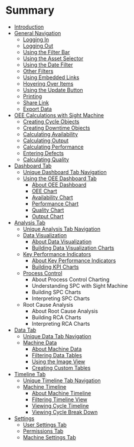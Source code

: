 # Summary

* [Introduction](README.md)
* [General Navigation](generalNavigation/GeneralNavigation.md)
   * [Logging In](generalNavigation/LoggingIn.md)
   * [Logging Out](generalNavigation/LoggingOut.md)
   * [Using the Filter Bar](generalNavigation/UsingTheFilterBar.md)
   * [Using the Asset Selector](generalNavigation/AssetPicker.md)
   * [Using the Date Filter](generalNavigation/UsingDateFilter.md)
   * [Other Filters](generalNavigation/OtherFilters.md)
   * [Using Embedded Links](generalNavigation/usingEmbeddedLinks.md)
   * [Hovering Over Items](generalNavigation/Hovering.md)
   * [Using the Update Button](generalNavigation/UpdateButton.md)
   * [Printing](generalNavigation/PrintButton.md)
   * [Share Link](generalNavigation/ShareLink.md)
   * [Export Data](generalNavigation/ExportData.md)
* [OEE Calculations with Sight Machine](oeeCalculations/readme.md)
   * [Creating Cycle Objects](oeeCalculations/creatingCycleObjects.md)
   * [Creating Downtime Objects](oeeCalculations/creatingDowntimeObjects.md)
   * [Calculating Availability](oeeCalculations/calculatingAvailability.md)
   * [Calculating Output](oeeCalculations/calculatingOutput.md)
   * [Calculating Performance](oeeCalculations/calculatingPerformance.md)
   * [Entering Defects](oeeCalculations/enteringDefects.md)
   * [Calculating Quality](oeeCalculations/calculatingQuality.md)
* [Dashboard Tab](dashboardTab/readme.md)
   * [Unique Dashboard Tab Navigation](dashboardTab/uniqueDashboardTabNav.md)
   * [Using the OEE Dashboard Tab](dashboardTab/usingTheOeeDashboard.md)
       * [About OEE Dashboard](dashboardTab/aboutOeeDashboard.md)
       * [OEE Chart](dashboardTab/oeeChart.md)
       * [Availability Chart](dashboardTab/availabilityChart.md)
       * [Performance Chart](dashboardTab/performanceChart.md)
       * [Quality Chart](dashboardTab/qualityChart.md)
       * [Output Chart](dashboardTab/outputChart.md)
* [Analysis Tab](analysisTab/readme.md)
   * [Unique Analysis Tab Navigation](analysisTab/uniqueAnalysisTabNav.md)
   * [Data Visualization](analysisTab/dataVisualization.md)
       * [About Data Visualization](analysisTab/aboutDataVisualization.md)
       * [Building Data Visualization Charts](analysisTab/buildingDataVisCharts.md)
   * [Key Performance Indicators](analysisTab/kpi.md)
       * [About Key Performance Indicators](analysisTab/aboutKpi.md)
       * [Building KPI Charts](analysisTab/buildingKpiCharts.md)
   * [Process Control](analysisTab/process_control.md)
       * About Process Control Charting
       * Understanding SPC with Sight Machine
       * Building SPC Charts
       * Interpreting SPC Charts
   * Root Cause Analysis
       * About Root Cause Analysis
       * Building RCA Charts
       * Interpreting RCA Charts
* [Data Tab](dataTab/readme.md)
   * [Unique Data Tab Navigation](dataTab/uniqueDataTabNav.md)
   * [Machine Data](dataTab/machineData.md)
       * [About Machine Data](dataTab/aboutMachineData.md)
       * [Filtering Data Tables](dataTab/filteringDataTables.md)
       * [Using the Image View](dataTab/usingTheImageView.md)
       * [Creating Custom Tables](dataTab/creatingCustomTables.md)
* [Timeline Tab](timelineTab/readme.md)
   * [Unique Timeline Tab Navigation](timelineTab/uniqueTimelineTabNav.md)
   * [Machine Timeline](timelineTab/machineTimeline.md)
       * [About Machine Timeline](timelineTab/aboutMachineTimeline.md)
       * [Filtering Timeline View](timelineTab/filteringTimelineView.md)
       * [Viewing Cycle Timeline](timelineTab/viewingCycleTimeline.md)
       * [Viewing Cycle Break Down](timelineTab/viewingCycleBreakDown.md)
* [Settings](settings/readme.md)
   * [User Settings Tab](settings/userSettingsTab.md)
   * [Permissions Tab](settings/permissionsTab.md)
   * [Machine Settings Tab](settings/machineSettingsTab.md)

